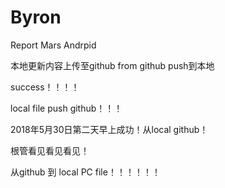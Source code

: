 # Byron
Report 
Mars Andrpid 

本地更新内容上传至github
from github push到本地

 success！！！！


local file push github！！！


2018年5月30日第二天早上成功！从local github！  



根管看见看见看见！

从github 到 local PC file！！！！！！
